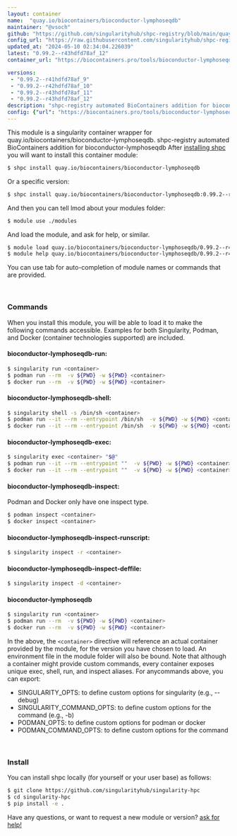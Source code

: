 ```yaml
---
layout: container
name:  "quay.io/biocontainers/bioconductor-lymphoseqdb"
maintainer: "@vsoch"
github: "https://github.com/singularityhub/shpc-registry/blob/main/quay.io/biocontainers/bioconductor-lymphoseqdb/container.yaml"
config_url: "https://raw.githubusercontent.com/singularityhub/shpc-registry/main/quay.io/biocontainers/bioconductor-lymphoseqdb/container.yaml"
updated_at: "2024-05-10 02:34:04.226039"
latest: "0.99.2--r43hdfd78af_12"
container_url: "https://biocontainers.pro/tools/bioconductor-lymphoseqdb"

versions:
 - "0.99.2--r41hdfd78af_9"
 - "0.99.2--r42hdfd78af_10"
 - "0.99.2--r43hdfd78af_11"
 - "0.99.2--r43hdfd78af_12"
description: "shpc-registry automated BioContainers addition for bioconductor-lymphoseqdb"
config: {"url": "https://biocontainers.pro/tools/bioconductor-lymphoseqdb", "maintainer": "@vsoch", "description": "shpc-registry automated BioContainers addition for bioconductor-lymphoseqdb", "latest": {"0.99.2--r43hdfd78af_12": "sha256:3ff489129ec8ebd41dd3056f4f8b46a644b7e718a43f9b06a5ff3b1cf33d5c83"}, "tags": {"0.99.2--r41hdfd78af_9": "sha256:103f70f01cb108bd40de2f8b00ecd2b56ffc27c6f73438234b7ecad2ce4b3dc6", "0.99.2--r42hdfd78af_10": "sha256:efd2a5b57b593dbcc64d28bfaa8cb9f6db130fc30336cbf03eac3afd5d21c58c", "0.99.2--r43hdfd78af_11": "sha256:95d1f5b1616652ff65efab8ab3978ea1b648136da242fae15c6fbbb30c5914f8", "0.99.2--r43hdfd78af_12": "sha256:3ff489129ec8ebd41dd3056f4f8b46a644b7e718a43f9b06a5ff3b1cf33d5c83"}, "docker": "quay.io/biocontainers/bioconductor-lymphoseqdb"}
---
```


This module is a singularity container wrapper for quay.io/biocontainers/bioconductor-lymphoseqdb.
shpc-registry automated BioContainers addition for bioconductor-lymphoseqdb
After [installing shpc](#install) you will want to install this container module:


```bash
$ shpc install quay.io/biocontainers/bioconductor-lymphoseqdb
```

Or a specific version:

```bash
$ shpc install quay.io/biocontainers/bioconductor-lymphoseqdb:0.99.2--r43hdfd78af_12
```

And then you can tell lmod about your modules folder:

```bash
$ module use ./modules
```

And load the module, and ask for help, or similar.

```bash
$ module load quay.io/biocontainers/bioconductor-lymphoseqdb/0.99.2--r43hdfd78af_12
$ module help quay.io/biocontainers/bioconductor-lymphoseqdb/0.99.2--r43hdfd78af_12
```

You can use tab for auto-completion of module names or commands that are provided.

<br>

### Commands

When you install this module, you will be able to load it to make the following commands accessible.
Examples for both Singularity, Podman, and Docker (container technologies supported) are included.

#### bioconductor-lymphoseqdb-run:

```bash
$ singularity run <container>
$ podman run --rm  -v ${PWD} -w ${PWD} <container>
$ docker run --rm  -v ${PWD} -w ${PWD} <container>
```

#### bioconductor-lymphoseqdb-shell:

```bash
$ singularity shell -s /bin/sh <container>
$ podman run --it --rm --entrypoint /bin/sh  -v ${PWD} -w ${PWD} <container>
$ docker run --it --rm --entrypoint /bin/sh  -v ${PWD} -w ${PWD} <container>
```

#### bioconductor-lymphoseqdb-exec:

```bash
$ singularity exec <container> "$@"
$ podman run --it --rm --entrypoint ""  -v ${PWD} -w ${PWD} <container> "$@"
$ docker run --it --rm --entrypoint ""  -v ${PWD} -w ${PWD} <container> "$@"
```

#### bioconductor-lymphoseqdb-inspect:

Podman and Docker only have one inspect type.

```bash
$ podman inspect <container>
$ docker inspect <container>
```

#### bioconductor-lymphoseqdb-inspect-runscript:

```bash
$ singularity inspect -r <container>
```

#### bioconductor-lymphoseqdb-inspect-deffile:

```bash
$ singularity inspect -d <container>
```



#### bioconductor-lymphoseqdb

```bash
$ singularity run <container>
$ podman run --rm  -v ${PWD} -w ${PWD} <container>
$ docker run --rm  -v ${PWD} -w ${PWD} <container>
```


In the above, the `<container>` directive will reference an actual container provided
by the module, for the version you have chosen to load. An environment file in the
module folder will also be bound. Note that although a container
might provide custom commands, every container exposes unique exec, shell, run, and
inspect aliases. For anycommands above, you can export:

 - SINGULARITY_OPTS: to define custom options for singularity (e.g., --debug)
 - SINGULARITY_COMMAND_OPTS: to define custom options for the command (e.g., -b)
 - PODMAN_OPTS: to define custom options for podman or docker
 - PODMAN_COMMAND_OPTS: to define custom options for the command

<br>

### Install

You can install shpc locally (for yourself or your user base) as follows:

```bash
$ git clone https://github.com/singularityhub/singularity-hpc
$ cd singularity-hpc
$ pip install -e .
```

Have any questions, or want to request a new module or version? [ask for help!](https://github.com/singularityhub/singularity-hpc/issues)